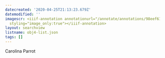 ```yaml
---
datecreated: '2020-04-25T21:13:23.679Z'
datemodified: ''
imagescr: <iiif-annotation annotationurl="/annotate/annotations/98eef616-8739-11ea-9272-5254008afee6.json"
  styling="image_only:true"></iiif-annotation>
layout: searchview
listname: obj4-list.json
tags: []
---
```

Carolina Parrot